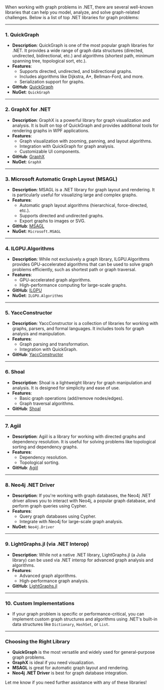 When working with graph problems in .NET, there are several well-known libraries that can help you model, analyze, and solve graph-related challenges. Below is a list of top .NET libraries for graph problems:

---

### 1. **QuickGraph**
   - **Description**: QuickGraph is one of the most popular graph libraries for .NET. It provides a wide range of graph data structures (directed, undirected, bidirectional, etc.) and algorithms (shortest path, minimum spanning tree, topological sort, etc.).
   - **Features**:
     - Supports directed, undirected, and bidirectional graphs.
     - Includes algorithms like Dijkstra, A*, Bellman-Ford, and more.
     - Serialization support for graphs.
   - **GitHub**: [QuickGraph](https://github.com/YaccConstructor/QuickGraph)
   - **NuGet**: `QuickGraph`

---

### 2. **GraphX for .NET**
   - **Description**: GraphX is a powerful library for graph visualization and analysis. It is built on top of QuickGraph and provides additional tools for rendering graphs in WPF applications.
   - **Features**:
     - Graph visualization with zooming, panning, and layout algorithms.
     - Integration with QuickGraph for graph analysis.
     - Customizable UI components.
   - **GitHub**: [GraphX](https://github.com/Panthernet/GraphX)
   - **NuGet**: `GraphX`

---

### 3. **Microsoft Automatic Graph Layout (MSAGL)**
   - **Description**: MSAGL is a .NET library for graph layout and rendering. It is particularly useful for visualizing large and complex graphs.
   - **Features**:
     - Automatic graph layout algorithms (hierarchical, force-directed, etc.).
     - Supports directed and undirected graphs.
     - Export graphs to images or SVG.
   - **GitHub**: [MSAGL](https://github.com/Microsoft/automatic-graph-layout)
   - **NuGet**: `Microsoft.MSAGL`

---

### 4. **ILGPU.Algorithms**
   - **Description**: While not exclusively a graph library, ILGPU.Algorithms provides GPU-accelerated algorithms that can be used to solve graph problems efficiently, such as shortest path or graph traversal.
   - **Features**:
     - GPU-accelerated graph algorithms.
     - High-performance computing for large-scale graphs.
   - **GitHub**: [ILGPU](https://github.com/m4rs-mt/ILGPU)
   - **NuGet**: `ILGPU.Algorithms`

---

### 5. **YaccConstructor**
   - **Description**: YaccConstructor is a collection of libraries for working with graphs, parsers, and formal languages. It includes tools for graph analysis and manipulation.
   - **Features**:
     - Graph parsing and transformation.
     - Integration with QuickGraph.
   - **GitHub**: [YaccConstructor](https://github.com/YaccConstructor/YaccConstructor)

---

### 6. **Shoal**
   - **Description**: Shoal is a lightweight library for graph manipulation and analysis. It is designed for simplicity and ease of use.
   - **Features**:
     - Basic graph operations (add/remove nodes/edges).
     - Graph traversal algorithms.
   - **GitHub**: [Shoal](https://github.com/shoal/shoal)

---

### 7. **Agiil**
   - **Description**: Agiil is a library for working with directed graphs and dependency resolution. It is useful for solving problems like topological sorting and dependency graphs.
   - **Features**:
     - Dependency resolution.
     - Topological sorting.
   - **GitHub**: [Agiil](https://github.com/agiil/agiil)

---

### 8. **Neo4j .NET Driver**
   - **Description**: If you're working with graph databases, the Neo4j .NET driver allows you to interact with Neo4j, a popular graph database, and perform graph queries using Cypher.
   - **Features**:
     - Query graph databases using Cypher.
     - Integrate with Neo4j for large-scale graph analysis.
   - **NuGet**: `Neo4j.Driver`

---

### 9. **LightGraphs.jl (via .NET Interop)**
   - **Description**: While not a native .NET library, LightGraphs.jl (a Julia library) can be used via .NET interop for advanced graph analysis and algorithms.
   - **Features**:
     - Advanced graph algorithms.
     - High-performance graph analysis.
   - **GitHub**: [LightGraphs.jl](https://github.com/JuliaGraphs/LightGraphs.jl)

---

### 10. **Custom Implementations**
   - If your graph problem is specific or performance-critical, you can implement custom graph structures and algorithms using .NET's built-in data structures like `Dictionary`, `HashSet`, or `List`.

---

### Choosing the Right Library
- **QuickGraph** is the most versatile and widely used for general-purpose graph problems.
- **GraphX** is ideal if you need visualization.
- **MSAGL** is great for automatic graph layout and rendering.
- **Neo4j .NET Driver** is best for graph database integration.

Let me know if you need further assistance with any of these libraries!